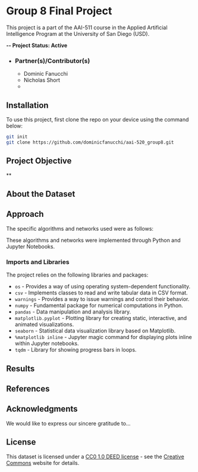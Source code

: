 # Group 8 Final Project
This project is a part of the AAI-511 course in the Applied Artificial Intelligence Program at the University of San Diego (USD).

**-- Project Status: Active**

- ### Partner(s)/Contributor(s)
   * Dominic Fanucchi
   * Nicholas Short
   * 

## Installation
To use this project, first clone the repo on your device using the command below:
```bash
git init
git clone https://github.com/dominicfanucchi/aai-520_group8.git
```

## Project Objective
**  

## About the Dataset

## Approach
The specific algorithms and networks used were as follows: 


These algorithms and networks were implemented through Python and Jupyter Notebooks. 

### Imports and Libraries
The project relies on the following libraries and packages:
* `os` - Provides a way of using operating system-dependent functionality.
* `csv` - Implements classes to read and write tabular data in CSV format.
* `warnings` - Provides a way to issue warnings and control their behavior.
* `numpy` - Fundamental package for numerical computations in Python.
* `pandas` - Data manipulation and analysis library.
* `matplotlib.pyplot` - Plotting library for creating static, interactive, and animated visualizations.
* `seaborn` - Statistical data visualization library based on Matplotlib.
* `%matplotlib inline` - Jupyter magic command for displaying plots inline within Jupyter notebooks.
* `tqdm` - Library for showing progress bars in loops.

## Results

## References

## Acknowledgments
We would like to express our sincere gratitude to... 

## License
This dataset is licensed under a [CC0 1.0 DEED license](https://creativecommons.org/publicdomain/zero/1.0/legalcode.en) - see the [Creative Commons](https://creativecommons.org/publicdomain/zero/1.0/legalcode.en) website for details.
